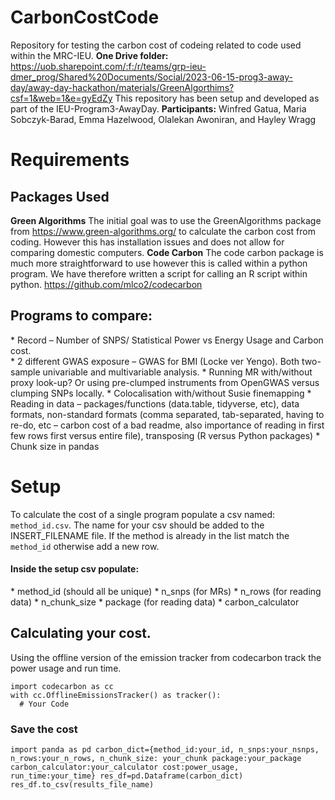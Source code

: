 # CarbonCostCode

Repository for testing the carbon cost of codeing related to code used within the MRC-IEU.
**One Drive folder:** https://uob.sharepoint.com/:f:/r/teams/grp-ieu-dmer_prog/Shared%20Documents/Social/2023-06-15-prog3-away-day/away-day-hackathon/materials/GreenAlgorthims?csf=1&web=1&e=gyEdZy 
This repository has been setup and developed as part of the IEU-Program3-AwayDay.
**Participants:** Winfred Gatua, Maria Sobczyk-Barad, Emma Hazelwood, Olalekan Awoniran, and Hayley Wragg

# Requirements
## Packages Used

**Green Algorithms** The initial goal was to use the GreenAlgorithms package from https://www.green-algorithms.org/ to calculate the carbon cost from coding. 
However this has installation issues and does not allow for comparing domestic computers.
**Code Carbon** The code carbon package is much more straightforward to use however this is called within a python program. We have therefore written a 
script for calling an R script within python. https://github.com/mlco2/codecarbon  

## Programs to compare: 
\* Record – Number of SNPS/ Statistical Power vs Energy Usage and Carbon cost.  
\* 2 different GWAS exposure – GWAS for BMI (Locke ver Yengo). Both two-sample univariable and multivariable analysis. 
\* Running MR with/without proxy look-up? Or using pre-clumped instruments from OpenGWAS versus clumping SNPs locally. 
\* Colocalisation with/without Susie finemapping 
\* Reading in data – packages/functions (data.table, tidyverse, etc), data formats, non-standard formats (comma separated, tab-separated, having to re-do, etc – carbon cost of a bad readme, also importance of reading in first few rows first versus entire file), transposing (R versus Python packages) 
\* Chunk size in pandas 

# Setup
 To calculate the cost of a single program populate a csv named: `method_id.csv`. The name for your csv should be added to the INSERT_FILENAME file. 
 If the method is already in the list match the `method_id` otherwise add a new row. 
 
#### Inside the setup csv populate:
\* method_id (should all be unique) 
\* n_snps (for MRs) 
\* n_rows (for reading data) 
\* n_chunk_size 
\* package (for reading data) 
\* carbon_calculator 

## Calculating your cost.
Using the offline version of the emission tracker from codecarbon track the power usage and run time. 
```
import codecarbon as cc
with cc.OfflineEmissionsTracker() as tracker():
  # Your Code
```

### Save the cost
``
import panda as pd
carbon_dict={method_id:your_id,
              n_snps:your_nsnps,
              n_rows:your_n_rows,
              n_chunk_size: your_chunk
              package:your_package
              carbon_calculator:your_calculator
              cost:power_usage,
              run_time:your_time}
  res_df=pd.Dataframe(carbon_dict)
  res_df.to_csv(results_file_name)
  ``


 

 

 

 
